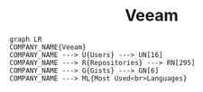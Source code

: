 <h1 align="center">Veeam</h1>

```mermaid
graph LR
COMPANY_NAME{Veeam}
COMPANY_NAME ---> U{Users} ---> UN[16]
COMPANY_NAME ---> R{Repositories} ---> RN[295]
COMPANY_NAME ---> G{Gists} ---> GN[6]
COMPANY_NAME ---> ML{Most Used<br>Languages}
```
